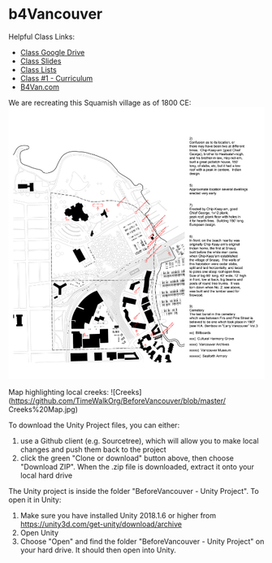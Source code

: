# b4Vancouver

Helpful Class Links:
* [Class Google Drive](https://drive.google.com/drive/folders/1Ah_4uJK0kjSuUvuj_m7DGNI40xC8kNCi?usp=sharing)
* [Class Slides](https://docs.google.com/presentation/d/1Zwl7zCri6xsqczkPznjSKGYinjghAJB7MMd1kJhNThg/edit?usp=sharing)
* [Class Lists](https://docs.google.com/spreadsheets/d/12r-mLX0GRnHWKrvgyK82KvFKT3QKRrJXg6Zz6SLzxKE/edit#gid=130635240)
* [Class #1 - Curriculum](https://docs.google.com/document/d/15mRaz1rRTDv9DvKjN7kZxqbE_VucmmTmRQneLJxBOSU/edit)
* [B4Van.com](https://b4van.com/)

We are recreating this Squamish village as of 1800 CE:
![Map](https://github.com/TimeWalkOrg/BeforeVancouver/blob/master/Sun'ahk%20Map.jpg)

Map highlighting local creeks:
![Creeks](https://github.com/TimeWalkOrg/BeforeVancouver/blob/master/
Creeks%20Map.jpg)

To download the Unity Project files, you can either:
1. use a Github client (e.g. Sourcetree), which will allow you to make local changes and push them back to the project
2. click the green "Clone or download" button above, then choose "Download ZIP".  When the .zip file is downloaded, extract it onto your local hard drive

The Unity project is inside the folder "BeforeVancouver - Unity Project".  To open it in Unity:
1. Make sure you have installed Unity 2018.1.6 or higher from https://unity3d.com/get-unity/download/archive
2. Open Unity
3. Choose "Open" and find the folder "BeforeVancouver - Unity Project" on your hard drive.  It should then open into Unity.
